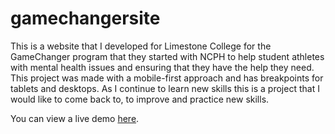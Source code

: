 # gamechangersite
This is a website that I developed for Limestone College for the GameChanger program that they started with NCPH to help student athletes with mental health issues and ensuring that they have the help they need. This project was made with a mobile-first approach and has breakpoints for tablets and desktops. As I continue to learn new skills this is a project that I would like to come back to, to improve and practice new skills.

You can view a live demo [here](https://alyssavoccia.github.io/gamechangersite/athlete_resources.html).
